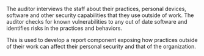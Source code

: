 
The auditor interviews the staff about their practices, personal devices, software and other security capabilities that they use outside of work. The auditor checks for known vulnerabilities to any out of date software and identifies risks in the practices and behaviors.

This is used to develop a report component exposing how practices outside of their work can affect their personal security and that of the organization.
